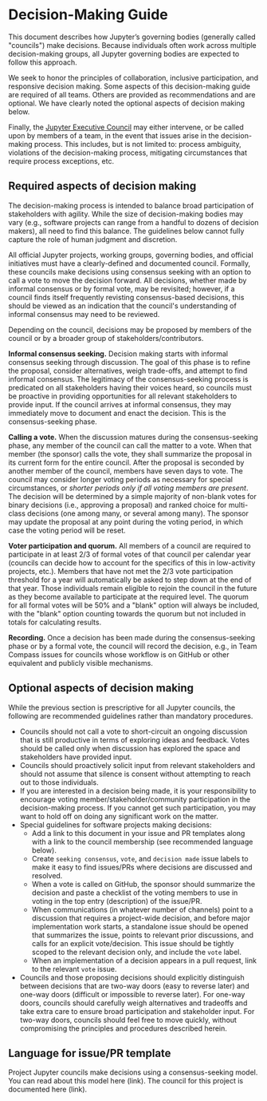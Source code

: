 # Decision-Making Guide

This document describes how Jupyter’s governing bodies (generally called "councils") make decisions. Because individuals often work across multiple decision-making groups, all Jupyter governing bodies are expected to follow this approach.

We seek to honor the principles of collaboration, inclusive participation, and responsive decision making. Some aspects of this decision-making guide are required of all teams. Others are provided as recommendations and are optional. We have clearly noted the optional aspects of decision making below.

Finally, the [Jupyter Executive Council](executive_council.md) may either intervene, or be called upon by members of a team, in the event that issues arise in the decision-making process. This includes, but is not limited to: process ambiguity, violations of the decision-making process, mitigating circumstances that require process exceptions, etc.

## Required aspects of decision making

The decision-making process is intended to balance broad participation of stakeholders with agility. While the size of decision-making bodies may vary (e.g., software projects can range from a handful to dozens of decision makers), all need to find this balance. The guidelines below cannot fully capture the role of human judgment and discretion.

All official Jupyter projects, working groups, governing bodies, and official initiatives must have a clearly-defined and documented council. Formally, these councils make decisions using consensus seeking with an option to call a vote to move the decision forward. All decisions, whether made by informal consensus or by formal vote, may be revisited; however, if a council finds itself frequently revisting consensus-based decisions, this should be viewed as an indication that the council's understanding of informal consensus may need to be reviewed.

Depending on the council, decisions may be proposed by members of the council or by a broader group of stakeholders/contributors.

**Informal consensus seeking.** Decision making starts with informal consensus seeking through discussion. The goal of this phase is to refine the proposal, consider alternatives, weigh trade-offs, and attempt to find informal consensus. The legitimacy of the consensus-seeking process is predicated on all stakeholders having their voices heard, so councils must be proactive in providing opportunities for all relevant stakeholders to provide input. If the council arrives at informal consensus, they may immediately move to document and enact the decision. This is the consensus-seeking phase.

**Calling a vote.** When the discussion matures during the consensus-seeking phase, any member of the council can call the matter to a vote. When that member (the sponsor) calls the vote, they shall summarize the proposal in its current form for the entire council. After the proposal is seconded by another member of the council, members have seven days to vote. The council may consider longer voting periods as necessary for special circumstances, or _shorter periods only if all voting members are present_. The decision will be determined by a simple majority of non-blank votes for binary decisions (i.e., approving a proposal) and ranked choice for multi-class decisions (one among many, or several among many). The sponsor may update the proposal at any point during the voting period, in which case the voting period will be reset.

**Voter participation and quorum.** All members of a council are required to participate in at least 2/3 of formal votes of that council per calendar year (councils can decide how to account for the specifics of this in low-activity projects, etc.). Members that have not met the 2/3 vote participation threshold for a year will automatically be asked to step down at the end of that year. Those individuals remain eligible to rejoin the council in the future as they become available to participate at the required level. The quorum for all formal votes will be 50% and a "blank" option will always be included, with the "blank" option counting towards the quorum but not included in totals for calculating results.

**Recording.** Once a decision has been made during the consensus-seeking phase or by a formal vote, the council will record the decision, e.g., in Team Compass issues for councils whose workflow is on GitHub or other equivalent and publicly visible mechanisms. 

## Optional aspects of decision making

While the previous section is prescriptive for all Jupyter councils, the following are recommended guidelines rather than mandatory procedures.

- Councils should not call a vote to short-circuit an ongoing discussion that is still productive in terms of exploring ideas and feedback. Votes should be called only when discussion has explored the space and stakeholders have provided input.
- Councils should proactively solicit input from relevant stakeholders and should not assume that silence is consent without attempting to reach out to those individuals.
- If you are interested in a decision being made, it is your responsibility to encourage voting member/stakeholder/community participation in the decision-making process. If you cannot get such participation, you may want to hold off on doing any significant work on the matter.
- Special guidelines for software projects making decisions:
  - Add a link to this document in your issue and PR templates along with a link to the council membership (see recommended language below).
  - Create `seeking consensus`, `vote`, and `decision made` issue labels to make it easy to find issues/PRs where decisions are discussed and resolved.
  - When a vote is called on GitHub, the sponsor should summarize the decision and paste a checklist of the voting members to use in voting in the top entry (description) of the issue/PR.
  - When communications (in whatever number of channels) point to a discussion that requires a project-wide decision, and before major implementation work starts, a standalone issue should be opened that summarizes the issue, points to relevant prior discussions, and calls for an explicit vote/decision. This issue should be tightly scoped to the relevant decision only, and include the `vote` label.
  - When an implementation of a decision appears in a pull request, link to the relevant `vote` issue.
- Councils and those proposing decisions should explicitly distinguish between decisions that are two-way doors (easy to reverse later) and one-way doors (difficult or impossible to reverse later). For one-way doors, councils should carefully weigh alternatives and tradeoffs and take extra care to ensure broad participation and stakeholder input. For two-way doors, councils should feel free to move quickly, without compromising the principles and procedures described herein.

## Language for issue/PR template

Project Jupyter councils make decisions using a consensus-seeking model. You can read about this model here (link). The council for this project is documented here (link).
